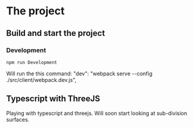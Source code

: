 # The project
## Build and start the project

### Development
``` nodejs
npm run Development
``` 
Will run the this command: 
"dev": "webpack serve --config ./src/client/webpack.dev.js",

## Typescript with ThreeJS 
Playing with typescript and threejs. Will soon start looking at sub-division surfaces.
